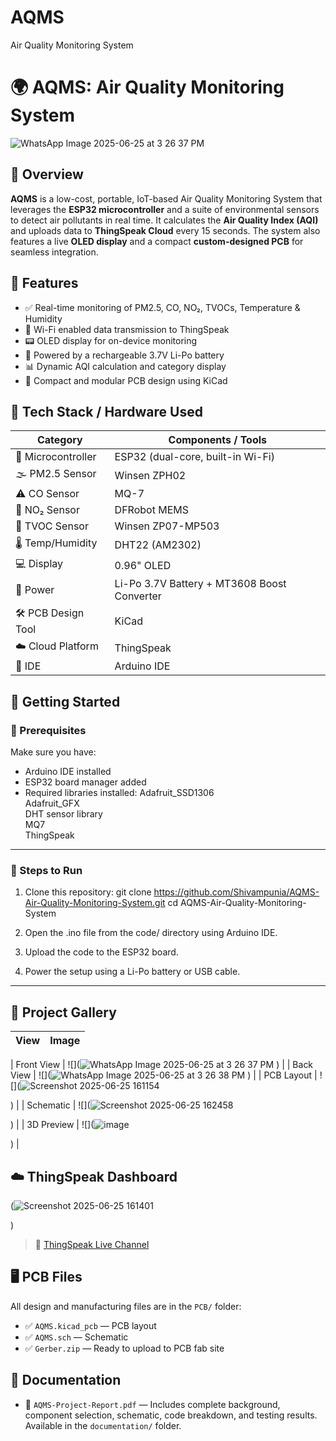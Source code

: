 # AQMS
Air Quality Monitoring System

# 🌍 AQMS: Air Quality Monitoring System

![WhatsApp Image 2025-06-25 at 3 26 37 PM](https://github.com/user-attachments/assets/0b1f7509-bdda-455c-a5e9-569a00d2de95)
 <!-- Replace with your actual image file -->
## 📌 Overview

**AQMS** is a low-cost, portable, IoT-based Air Quality Monitoring System that leverages the **ESP32 microcontroller** and a suite of environmental sensors to detect air pollutants in real time. It calculates the **Air Quality Index (AQI)** and uploads data to **ThingSpeak Cloud** every 15 seconds. The system also features a live **OLED display** and a compact **custom-designed PCB** for seamless integration.
## 🎯 Features

- ✅ Real-time monitoring of PM2.5, CO, NO₂, TVOCs, Temperature & Humidity
- 📶 Wi-Fi enabled data transmission to ThingSpeak
- 📟 OLED display for on-device monitoring
- 🔋 Powered by a rechargeable 3.7V Li-Po battery
- 📊 Dynamic AQI calculation and category display
- 🧠 Compact and modular PCB design using KiCad
## 🧱 Tech Stack / Hardware Used

| Category              | Components / Tools                                   |
|----------------------|------------------------------------------------------|
| 🧠 Microcontroller    | ESP32 (dual-core, built-in Wi-Fi)                    |
| 🌫️ PM2.5 Sensor       | Winsen ZPH02                                         |
| ⚠️ CO Sensor          | MQ-7                                                |
| 🧪 NO₂ Sensor         | DFRobot MEMS                                         |
| 🧴 TVOC Sensor        | Winsen ZP07-MP503                                    |
| 🌡️ Temp/Humidity      | DHT22 (AM2302)                                       |
| 💻 Display            | 0.96" OLED                                           |
| 🔋 Power              | Li-Po 3.7V Battery + MT3608 Boost Converter         |
| 🛠️ PCB Design Tool    | KiCad                                                |
| ☁️ Cloud Platform     | ThingSpeak                                           |
| 🧰 IDE                | Arduino IDE                                          |
## 🚀 Getting Started

### 🔧 Prerequisites

Make sure you have:

- Arduino IDE installed
- ESP32 board manager added
- Required libraries installed:
Adafruit_SSD1306  
Adafruit_GFX  
DHT sensor library  
MQ7  
ThingSpeak  

---

### 📲 Steps to Run

1. Clone this repository:
git clone https://github.com/Shivampunia/AQMS-Air-Quality-Monitoring-System.git
cd AQMS-Air-Quality-Monitoring-System
2. Open the .ino file from the code/ directory using Arduino IDE.

3. Upload the code to the ESP32 board.

4. Power the setup using a Li-Po battery or USB cable.

---

## 📸 Project Gallery

| View        | Image                                 |
|-------------|----------------------------------------|



| Front View  | ![](![WhatsApp Image 2025-06-25 at 3 26 37 PM](https://github.com/user-attachments/assets/bebe23e6-71a9-4e11-be28-7e3b044c0930)
)             |
| Back View   | ![](![WhatsApp Image 2025-06-25 at 3 26 38 PM](https://github.com/user-attachments/assets/c48af846-fdea-4b4c-851b-f4d3773a039f)
)              |
| PCB Layout  | ![](![Screenshot 2025-06-25 161154](https://github.com/user-attachments/assets/7347e775-a755-4eec-b577-11e33b4acf48)

)             |
| Schematic   | ![](![Screenshot 2025-06-25 162458](https://github.com/user-attachments/assets/460dbff1-d09d-496c-bf3d-fa7bc3538d5a)

)              |
| 3D Preview  | ![](![image](https://github.com/user-attachments/assets/01ba273b-7902-4d96-9812-8553479f7a00)

)                   |
## ☁️ ThingSpeak Dashboard

(![Screenshot 2025-06-25 161401](https://github.com/user-attachments/assets/61220e7c-916b-4f34-a8e9-f05d5bb6ce1f)

)

> 🔗 [ThingSpeak Live Channel](https://thingspeak.com/channels/your_channel_id)
## 🖥️ PCB Files

All design and manufacturing files are in the `PCB/` folder:

- ✅ `AQMS.kicad_pcb` — PCB layout  
- ✅ `AQMS.sch` — Schematic  
- ✅ `Gerber.zip` — Ready to upload to PCB fab site  
## 📘 Documentation

- 📄 `AQMS-Project-Report.pdf` — Includes complete background, component selection, schematic, code breakdown, and testing results. Available in the `documentation/` folder.

